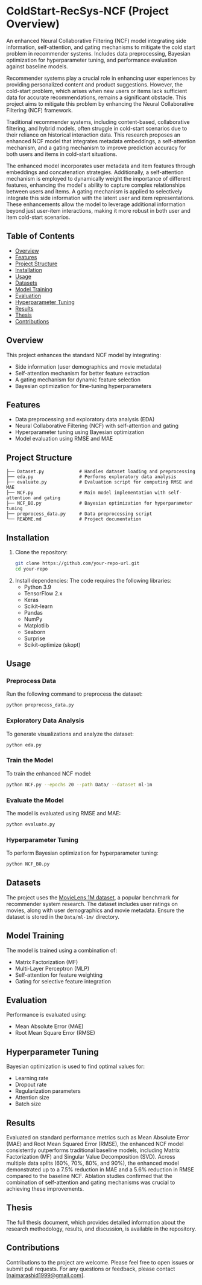 # ColdStart-RecSys-NCF (Project Overview)
An enhanced Neural Collaborative Filtering (NCF) model integrating side information, self-attention, and gating mechanisms to mitigate the cold start problem in recommender systems. Includes data preprocessing, Bayesian optimization for hyperparameter tuning, and performance evaluation against baseline models.

Recommender systems play a crucial role in enhancing user experiences by providing personalized content and product suggestions.  However, the cold-start problem, which arises when new users or items lack sufficient data for accurate recommendations, remains a significant obstacle.  This project aims to mitigate this problem by enhancing the Neural Collaborative Filtering (NCF) framework.    

Traditional recommender systems, including content-based, collaborative filtering, and hybrid models, often struggle in cold-start scenarios due to their reliance on historical interaction data.  This research proposes an enhanced NCF model that integrates metadata embeddings, a self-attention mechanism, and a gating mechanism to improve prediction accuracy for both users and items in cold-start situations.    

The enhanced model incorporates user metadata and item features through embeddings and concatenation strategies.  Additionally, a self-attention mechanism is employed to dynamically weight the importance of different features, enhancing the model's ability to capture complex relationships between users and items.  A gating mechanism is applied to selectively integrate this side information with the latent user and item representations.  These enhancements allow the model to leverage additional information beyond just user-item interactions, making it more robust in both user and item cold-start scenarios. 

## Table of Contents
- [Overview](#overview)
- [Features](#features)
- [Project Structure](#project-structure)
- [Installation](#installation)
- [Usage](#usage)
- [Datasets](#datasets)
- [Model Training](#model-training)
- [Evaluation](#evaluation)
- [Hyperparameter Tuning](#hyperparameter-tuning)
- [Results](#results)
- [Thesis](#thesis)
- [Contributions](#contributions)

## Overview
This project enhances the standard NCF model by integrating:
- Side information (user demographics and movie metadata)
- Self-attention mechanism for better feature extraction
- A gating mechanism for dynamic feature selection
- Bayesian optimization for fine-tuning hyperparameters

## Features
- Data preprocessing and exploratory data analysis (EDA)
- Neural Collaborative Filtering (NCF) with self-attention and gating
- Hyperparameter tuning using Bayesian optimization
- Model evaluation using RMSE and MAE

## Project Structure
```
├── Dataset.py             # Handles dataset loading and preprocessing
├── eda.py                 # Performs exploratory data analysis
├── evaluate.py            # Evaluation script for computing RMSE and MAE
├── NCF.py                 # Main model implementation with self-attention and gating
├── NCF_BO.py              # Bayesian optimization for hyperparameter tuning
├── preprocess_data.py     # Data preprocessing script
└── README.md              # Project documentation
```

## Installation
1. Clone the repository:
   ```sh
   git clone https://github.com/your-repo-url.git
   cd your-repo
   ```
2. Install dependencies:
   The code requires the following libraries:
   - Python 3.9
   - TensorFlow 2.x
   - Keras
   - Scikit-learn
   - Pandas
   - NumPy
   - Matplotlib
   - Seaborn
   - Surprise
   - Scikit-optimize (skopt)

## Usage
### Preprocess Data
Run the following command to preprocess the dataset:
```sh
python preprocess_data.py
```

### Exploratory Data Analysis
To generate visualizations and analyze the dataset:
```sh
python eda.py
```

### Train the Model
To train the enhanced NCF model:
```sh
python NCF.py --epochs 20 --path Data/ --dataset ml-1m
```

### Evaluate the Model
The model is evaluated using RMSE and MAE:
```sh
python evaluate.py
```

### Hyperparameter Tuning
To perform Bayesian optimization for hyperparameter tuning:
```sh
python NCF_BO.py
```

## Datasets
The project uses the [MovieLens 1M dataset](https://grouplens.org/datasets/movielens/1m/), a popular benchmark for recommender system research.  The dataset includes user ratings on movies, along with user demographics and movie metadata. Ensure the dataset is stored in the `Data/ml-1m/` directory.
## Model Training
The model is trained using a combination of:
- Matrix Factorization (MF)
- Multi-Layer Perceptron (MLP)
- Self-attention for feature weighting
- Gating for selective feature integration

## Evaluation
Performance is evaluated using:
- Mean Absolute Error (MAE)
- Root Mean Square Error (RMSE)

## Hyperparameter Tuning
Bayesian optimization is used to find optimal values for:
- Learning rate
- Dropout rate
- Regularization parameters
- Attention size
- Batch size

## Results
Evaluated on standard performance metrics such as Mean Absolute Error (MAE) and Root Mean Squared Error (RMSE), the enhanced NCF model consistently outperforms traditional baseline models, including Matrix Factorization (MF) and Singular Value Decomposition (SVD).  Across multiple data splits (60%, 70%, 80%, and 90%), the enhanced model demonstrated up to a 7.5% reduction in MAE and a 5.6% reduction in RMSE compared to the baseline NCF.  Ablation studies confirmed that the combination of self-attention and gating mechanisms was crucial to achieving these improvements.  

## Thesis
The full thesis document, which provides detailed information about the research methodology, results, and discussion, is available in the repository.

## Contributions
Contributions to the project are welcome. Please feel free to open issues or submit pull requests. For any questions or feedback, please contact [naimarashid1999@gmail.com].

